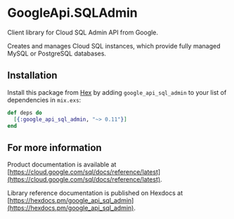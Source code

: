 # GoogleApi.SQLAdmin

Client library for Cloud SQL Admin API from Google.

Creates and manages Cloud SQL instances, which provide fully managed MySQL or PostgreSQL databases.

## Installation

Install this package from [Hex](https://hex.pm) by adding
`google_api_sql_admin` to your list of dependencies in `mix.exs`:

```elixir
def deps do
  [{:google_api_sql_admin, "~> 0.11"}]
end
```

## For more information

Product documentation is available at [https://cloud.google.com/sql/docs/reference/latest](https://cloud.google.com/sql/docs/reference/latest).

Library reference documentation is published on Hexdocs at
[https://hexdocs.pm/google_api_sql_admin](https://hexdocs.pm/google_api_sql_admin).
